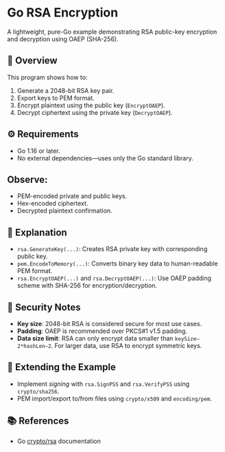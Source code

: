 # Go RSA Encryption

A lightweight, pure-Go example demonstrating RSA public-key encryption and decryption using OAEP (SHA-256).

## 📘 Overview

This program shows how to:

1. Generate a 2048-bit RSA key pair.
2. Export keys to PEM format.
3. Encrypt plaintext using the public key (`EncryptOAEP`).
4. Decrypt ciphertext using the private key (`DecryptOAEP`).

## ⚙️ Requirements

- Go 1.16 or later.
- No external dependencies—uses only the Go standard library.

## Observe:

- PEM-encoded private and public keys.
- Hex-encoded ciphertext.
- Decrypted plaintext confirmation.

## 🧠 Explanation

- `rsa.GenerateKey(...)`: Creates RSA private key with corresponding public key.
- `pem.EncodeToMemory(...)`: Converts binary key data to human-readable PEM format.
- `rsa.EncryptOAEP(...)` and `rsa.DecryptOAEP(...)`: Use OAEP padding scheme with SHA-256 for encryption/decryption.

## 🔐 Security Notes

- **Key size**: 2048-bit RSA is considered secure for most use cases.
- **Padding**: OAEP is recommended over PKCS#1 v1.5 padding.
- **Data size limit**: RSA can only encrypt data smaller than `keySize–2*hashLen–2`. For larger data, use RSA to encrypt symmetric keys.

## 🚀 Extending the Example

- Implement _signing_ with `rsa.SignPSS` and `rsa.VerifyPSS` using `crypto/sha256`.
- PEM import/export to/from files using `crypto/x509` and `encoding/pem`.

## 📚 References

- Go [crypto/rsa](https://pkg.go.dev/crypto/rsa) documentation

